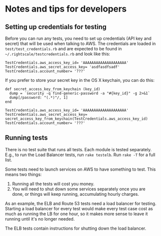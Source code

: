 # Notes and tips for developers

## Setting up credentials for testing

Before you can run any tests, you need to set up credentials (API key and secret) that
will be used when talking to AWS.  The credentials are loaded in `test/test_credentials.rb`
and are expected to be found in `~/.rightscale/testcredentials.rb` and look like this:

    TestCredentials.aws_access_key_id= 'AAAAAAAAAAAAAAAAAAAA'
    TestCredentials.aws_secret_access_key= 'asdfasdfsadf'
    TestCredentials.account_number= '???'

If you prefer to store your secret key in the OS X keychain, you can do this:

    def secret_access_key_from_keychain (key_id)
      dump = `security -q find-generic-password -a "#{key_id}" -g 2>&1`
      dump[/password: "(.*)"/, 1]
    end

    TestCredentials.aws_access_key_id= 'AAAAAAAAAAAAAAAAAAAA'
    TestCredentials.aws_secret_access_key= secret_access_key_from_keychain(TestCredentials.aws_access_key_id)
    TestCredentials.account_number= '???'

## Running tests

There is no test suite that runs all tests.  Each module is tested separately.  E.g.,
to run the Load Balancer tests, run `rake testelb`.  Run `rake -T` for a full list.

Some tests need to launch services on AWS to have something to test.  This means two things:

1. Running all the tests will cost you money.
2. You will need to shut down some services separately once you are done, or things
    will keep running, accumulating hourly charges.

As an example, the ELB and Route 53 tests need a load balancer for testing.  Starting a load balancer
for every test would make every test case cost as much as running the LB for one hour, so it makes
more sense to leave it running until it's no longer needed.

The ELB tests contain instructions for shutting down the load balancer.
